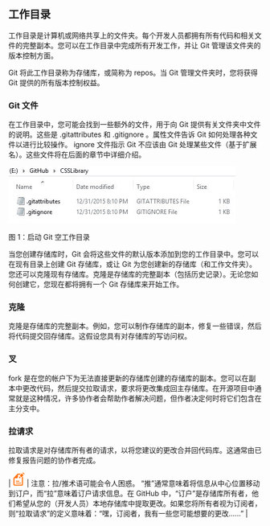 ## 工作目录

工作目录是计算机或网络共享上的文件夹。每个开发人员都拥有所有代码和相关文件的完整副本。您可以在工作目录中完成所有开发工作，并让 Git 管理该文件夹的版本控制方面。

Git 将此工作目录称为存储库，或简称为 repos。当 Git 管理文件夹时，您将获得 Git 提供的所有版本控制权益。

### Git 文件

在工作目录中，您可能会找到一些额外的文件，用于向 Git 提供有关文件夹中文件的说明。这些是 .gitattributes 和 .gitignore 。属性文件告诉 Git 如何处理各种文件以进行比较操作。 ignore 文件指示 Git 不应该由 Git 处理某些文件（基于扩展名）。这些文件将在后面的章节中详细介绍。

![](img/00004.jpeg)

图 1：启动 Git 空工作目录

当您创建存储库时，Git 会将这些文件的默认版本添加到您的工作目录中。您可以在现有目录上创建 Git 存储库，或让 Git 为您创建新的存储库（和工作文件夹）。您还可以克隆现有存储库。克隆是存储库的完整副本（包括历史记录）。无论您如何创建它，您现在都将拥有一个 Git 存储库来开始工作。

### 克隆

克隆是存储库的完整副本。例如，您可以制作存储库的副本，修复一些错误，然后将代码提交回存储库。这假设您具有对存储库的写访问权。

### 叉

fork 是在您的帐户下为无法直接更新的存储库创建的存储库的副本。您可以在副本中更改代码，然后提交拉取请求，要求将更改集成回主存储库。在开源项目中通常就是这种情况，许多协作者会帮助作者解决问题，但作者决定何时将它们包含在主分支中。

### 拉请求

拉取请求是对存储库所有者的请求，以将您建议的更改合并回代码库。这通常由已修复报告问题的协作者完成。

| ![](img/00003.gif) | 注意：拉/推术语可能会令人困惑。 “推”通常意味着将信息从中心位置移动到订户，而“拉”意味着订户请求信息。在 GitHub 中，“订户”是存储库所有者，他们希望从您的（开发人员）本地存储库中提取更改。如果您将所有者视为订阅者，则“拉取请求”的定义意味着：“嘿，订阅者，我有一些您可能想要的更改......” |
